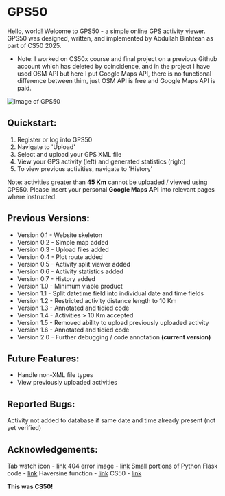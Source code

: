 # GPS50

Hello, world! Welcome to GPS50 - a simple online GPS activity viewer. GPS50 was designed, written, and implemented by Abdullah Binhtean as part of CS50 2025.

- Note: I worked on CS50x course and final project on a previous Github account which has deleted by coincidence, and in the project I have used OSM API but here I put Google Maps API, there is no functional difference between thim, just OSM API is free and Google Maps API is paid.

![Image of GPS50](https://i.imgur.com/oKJf5JO.png)

## Quickstart:

 1. Register or log into GPS50
 2. Navigate to 'Upload'
 3. Select and upload your GPS XML file
 4. View your GPS activity (left) and generated statistics (right)
 5. To view previous activities, navigate to 'History'

Note: activities greater than **45 Km** cannot be uploaded / viewed using GPS50. Please insert your personal **Google Maps API** into relevant pages where instructed.

## Previous Versions:

- Version 0.1 - Website skeleton
- Version 0.2 - Simple map added
- Version 0.3 - Upload files added
- Version 0.4 - Plot route added
- Version 0.5 - Activity split viewer added
- Version 0.6 - Activity statistics added
- Version 0.7 - History added
- Version 1.0 - Minimum viable product
- Version 1.1 - Split datetime field into individual date and time fields
- Version 1.2 - Restricted activity distance length to 10 Km
- Version 1.3 - Annotated and tidied code
- Version 1.4 - Activities > 10 Km accepted
- Version 1.5 - Removed ability to upload previously uploaded activity
- Version 1.6 - Annotated and tidied code
- Version 2.0 - Further debugging / code annotation **(current version)**

## Future Features:

 - Handle non-XML file types
 - View previously uploaded activities

## Reported Bugs:

Activity not added to database if same date and time already present (not yet verified)

## Acknowledgements:

Tab watch icon - [link](https://www.iconfinder.com/icons/868475/apple_gps_location_map_marker_navigation_watch_icon)
404 error image - [link](https://www.telegraph.co.uk/news/politics/boris-johnson/12005215/Boris-Johnson-abused-by-cyclists-as-he-opens-Londons-cycle-superhighway.html)
Small portions of Python Flask code - [link](https://docs.cs50.net/2019/x/psets/8/finance/finance.html)
Haversine function - [link](https://pypi.org/project/haversine/)
CS50 - [link](https://www.edx.org/course/cs50s-introduction-computer-science-harvardx-cs50x)

**This was CS50!**
